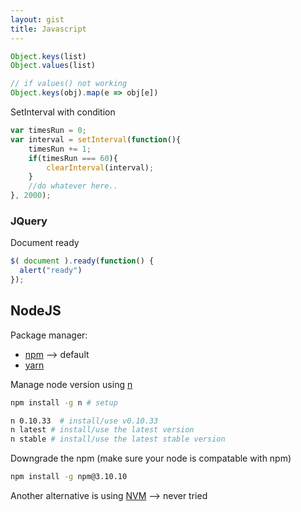 ```yaml
---
layout: gist
title: Javascript
---
```



```js
Object.keys(list)
Object.values(list)

// if values() not working
Object.keys(obj).map(e => obj[e])
```

SetInterval with condition
```js
var timesRun = 0;
var interval = setInterval(function(){
    timesRun += 1;
    if(timesRun === 60){
        clearInterval(interval);
    }
    //do whatever here..
}, 2000); 
```

### JQuery

Document ready
```js
$( document ).ready(function() {
  alert("ready")
});
```

## NodeJS

Package manager: 
- [npm](https://www.npmjs.com/) --> default
- [yarn](https://yarnpkg.com/en/)

Manage node version using [n](https://github.com/tj/n)
```sh
npm install -g n # setup

n 0.10.33  # install/use v0.10.33
n latest # install/use the latest version
n stable # install/use the latest stable version
``` 


Downgrade the npm (make sure your node is compatable with npm)
```sh
npm install -g npm@3.10.10
```

Another alternative is using [NVM](https://github.com/creationix/nvm) --> never tried
